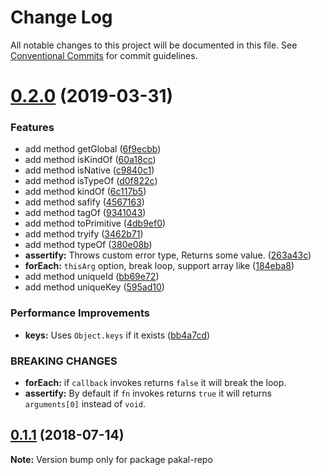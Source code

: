 # Change Log

All notable changes to this project will be documented in this file.
See [Conventional Commits](https://conventionalcommits.org) for commit guidelines.

# [0.2.0](https://github.com/yisraelx/pakal/compare/v0.1.1...v0.2.0) (2019-03-31)


### Features

* add method getGlobal ([6f9ecbb](https://github.com/yisraelx/pakal/commit/6f9ecbb))
* add method isKindOf ([60a18cc](https://github.com/yisraelx/pakal/commit/60a18cc))
* add method isNative ([c9840c1](https://github.com/yisraelx/pakal/commit/c9840c1))
* add method isTypeOf ([d0f822c](https://github.com/yisraelx/pakal/commit/d0f822c))
* add method kindOf ([6c117b5](https://github.com/yisraelx/pakal/commit/6c117b5))
* add method safify ([4567163](https://github.com/yisraelx/pakal/commit/4567163))
* add method tagOf ([9341043](https://github.com/yisraelx/pakal/commit/9341043))
* add method toPrimitive ([4db9ef0](https://github.com/yisraelx/pakal/commit/4db9ef0))
* add method tryify ([3462b71](https://github.com/yisraelx/pakal/commit/3462b71))
* add method typeOf ([380e08b](https://github.com/yisraelx/pakal/commit/380e08b))
* **assertify:** Throws custom error type, Returns some value. ([263a43c](https://github.com/yisraelx/pakal/commit/263a43c))
* **forEach:** `thisArg` option, break loop, support array like ([184eba8](https://github.com/yisraelx/pakal/commit/184eba8))
* add method uniqueId ([bb69e72](https://github.com/yisraelx/pakal/commit/bb69e72))
* add method uniqueKey ([595ad10](https://github.com/yisraelx/pakal/commit/595ad10))


### Performance Improvements

* **keys:** Uses `Object.keys` if it exists ([bb4a7cd](https://github.com/yisraelx/pakal/commit/bb4a7cd))


### BREAKING CHANGES

* **forEach:** if `callback` invokes returns `false` it will break the
loop.
* **assertify:** By default if `fn` invokes returns `true` it will
returns `arguments[0]` instead of `void`.





<a name="0.1.1"></a>
## [0.1.1](https://github.com/yisraelx/pakal/compare/v0.1.0...v0.1.1) (2018-07-14)




**Note:** Version bump only for package pakal-repo

